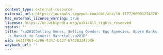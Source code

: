 ```yaml
---
content_type: external-resource
external_url: https://journals.sagepub.com/doi/abs/10.1177/000312240707200301
has_external_license_warning: true
license: https://en.wikipedia.org/wiki/All_rights_reserved
status: ''
title: "\u201CSelling Genes, Selling Gender: Egg Agencies, Sperm Banks, and the Medical\
  \ Market in Genetic Material.\u201D"
uid: ee31f461-6786-4347-b327-b7420324764e
wayback_url: ''
---
```

